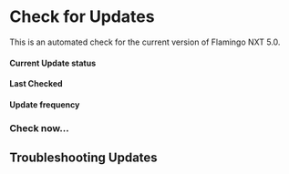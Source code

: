 ---
---

# Check for Updates
This is an automated check for the current version of Flamingo NXT 5.0.

#### Current Update status

#### Last Checked

#### Update frequency

### Check now...

## Troubleshooting Updates
